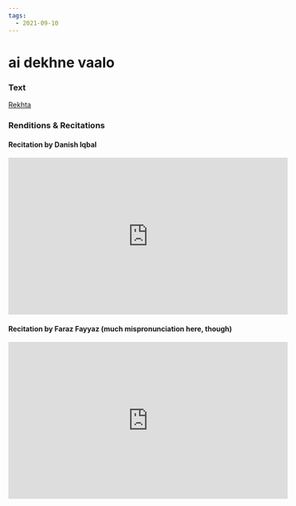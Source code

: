 ```yaml
---
tags:
  - 2021-09-10
---
```

# ai dekhne vaalo

### Text
[Rekhta](https://rekhta.org/nazms/krishn-kanhayyaa-hafeez-jalandhari-nazms?lang=ur)

### Renditions & Recitations

#### Recitation by Danish Iqbal

<iframe width="560" height="315" src="https://www.youtube.com/embed/6SMR0mAOxuo" title="YouTube video player" frameborder="0" allow="accelerometer; autoplay; clipboard-write; encrypted-media; gyroscope; picture-in-picture" allowfullscreen></iframe>

#### Recitation by Faraz Fayyaz (much mispronunciation here, though)

<iframe width="560" height="315" src="https://www.youtube.com/embed/mqjQX87DM6c" title="YouTube video player" frameborder="0" allow="accelerometer; autoplay; clipboard-write; encrypted-media; gyroscope; picture-in-picture" allowfullscreen></iframe>

